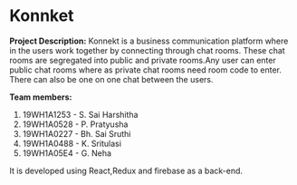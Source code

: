 # Konnket
**Project Description:**
Konnekt is a business communication platform where in the users work together by connecting through chat rooms.
These chat rooms are segregated into public and private rooms.Any user can enter public chat rooms where as private chat rooms need room code to enter.
There can also be one on one chat between the users.

**Team members:**

1. 19WH1A1253 - S. Sai Harshitha
2. 19WH1A0528 - P. Pratyusha
3. 19WH1A0227 - Bh. Sai Sruthi
4. 19WH1A0488 - K. Sritulasi
5. 19WH1A05E4 - G. Neha

It is developed using React,Redux and firebase as a back-end. 




